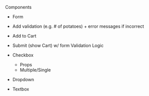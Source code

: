 Components

- Form
 - Add validation (e.g. # of potatoes) + error messages if incorrect
 - Add to Cart
 - Submit (show Cart) w/ form Validation Logic

- Checkbox
  - Props
  - Multiple/Single
- Dropdown
- Textbox

